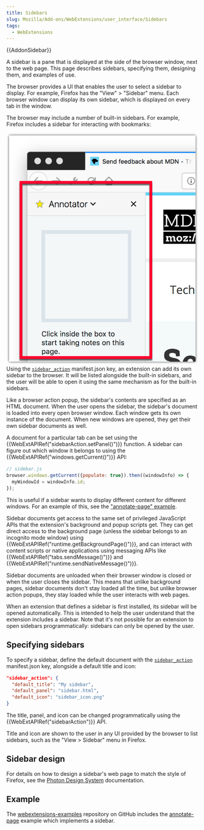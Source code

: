 ```yaml
---
title: Sidebars
slug: Mozilla/Add-ons/WebExtensions/user_interface/Sidebars
tags:
  - WebExtensions
---
```

{{AddonSidebar}}

A sidebar is a pane that is displayed at the side of the browser window, next to the web page. This page describes sidebars, specifying them, designing them, and examples of use.

The browser provides a UI that enables the user to select a sidebar to display. For example, Firefox has the "View" > "Sidebar" menu. Each browser window can display its own sidebar, which is displayed on every tab in the window.

The browser may include a number of built-in sidebars. For example, Firefox includes a sidebar for interacting with bookmarks:

![](bookmarks-sidebar.png)Using the [`sidebar_action`](/en-US/docs/Mozilla/Add-ons/WebExtensions/manifest.json/sidebar_action) manifest.json key, an extension can add its own sidebar to the browser. It will be listed alongside the built-in sidebars, and the user will be able to open it using the same mechanism as for the built-in sidebars.

Like a browser action popup, the sidebar's contents are specified as an HTML document. When the user opens the sidebar, the sidebar's document is loaded into every open browser window. Each window gets its own instance of the document. When new windows are opened, they get their own sidebar documents as well.

A document for a particular tab can be set using the {{WebExtAPIRef("sidebarAction.setPanel()")}} function. A sidebar can figure out which window it belongs to using the {{WebExtAPIRef("windows.getCurrent()")}} API:

```js
// sidebar.js
browser.windows.getCurrent({populate: true}).then((windowInfo) => {
  myWindowId = windowInfo.id;
});
```

This is useful if a sidebar wants to display different content for different windows. For an example of this, see the ["annotate-page" example](https://github.com/mdn/webextensions-examples/tree/master/annotate-page).

Sidebar documents get access to the same set of privileged JavaScript APIs that the extension's background and popup scripts get. They can get direct access to the background page (unless the sidebar belongs to an incognito mode window) using {{WebExtAPIRef("runtime.getBackgroundPage()")}}, and can interact with content scripts or native applications using messaging APIs like {{WebExtAPIRef("tabs.sendMessage()")}} and {{WebExtAPIRef("runtime.sendNativeMessage()")}}.

Sidebar documents are unloaded when their browser window is closed or when the user closes the sidebar. This means that unlike background pages, sidebar documents don't stay loaded all the time, but unlike browser action popups, they stay loaded while the user interacts with web pages.

When an extension that defines a sidebar is first installed, its sidebar will be opened automatically. This is intended to help the user understand that the extension includes a sidebar. Note that it's not possible for an extension to open sidebars programmatically: sidebars can only be opened by the user.

## Specifying sidebars

To specify a sidebar, define the default document with the [`sidebar_action`](/en-US/docs/Mozilla/Add-ons/WebExtensions/manifest.json/sidebar_action) manifest.json key, alongside a default title and icon:

```json
"sidebar_action": {
  "default_title": "My sidebar",
  "default_panel": "sidebar.html",
  "default_icon": "sidebar_icon.png"
}
```

The title, panel, and icon can be changed programmatically using the {{WebExtAPIRef("sidebarAction")}} API.

Title and icon are shown to the user in any UI provided by the browser to list sidebars, such as the "View > Sidebar" menu in Firefox.

## Sidebar design

For details on how to design a sidebar's web page to match the style of Firefox, see the [Photon Design System](https://design.firefox.com/photon/index.html) documentation.

## Example

The [webextensions-examples](https://github.com/mdn/webextensions-examples) repository on GitHub includes the [annotate-page](https://github.com/mdn/webextensions-examples/tree/master/annotate-page) example which implements a sidebar.
